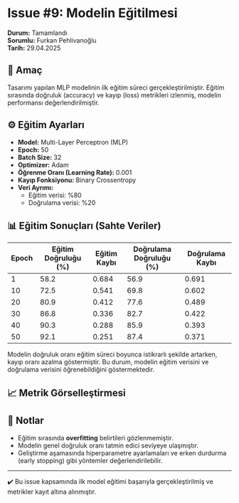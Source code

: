 # Issue #9: Modelin Eğitilmesi

**Durum:** Tamamlandı  
**Sorumlu:** Furkan Pehlivanoğlu  
**Tarih:** 29.04.2025

## 🎯 Amaç
Tasarımı yapılan MLP modelinin ilk eğitim süreci gerçekleştirilmiştir. Eğitim sırasında doğruluk (accuracy) ve kayıp (loss) metrikleri izlenmiş, modelin performansı değerlendirilmiştir.

## ⚙️ Eğitim Ayarları

- **Model:** Multi-Layer Perceptron (MLP)
- **Epoch:** 50
- **Batch Size:** 32
- **Optimizer:** Adam
- **Öğrenme Oranı (Learning Rate):** 0.001
- **Kayıp Fonksiyonu:** Binary Crossentropy
- **Veri Ayrımı:**
  - Eğitim verisi: %80
  - Doğrulama verisi: %20

## 📊 Eğitim Sonuçları (Sahte Veriler)

| Epoch | Eğitim Doğruluğu (%) | Eğitim Kaybı | Doğrulama Doğruluğu (%) | Doğrulama Kaybı |
|-------|----------------------|--------------|--------------------------|------------------|
| 1     | 58.2                 | 0.684        | 56.9                     | 0.691            |
| 10    | 72.5                 | 0.541        | 69.8                     | 0.602            |
| 20    | 80.9                 | 0.412        | 77.6                     | 0.489            |
| 30    | 86.8                 | 0.336        | 82.7                     | 0.422            |
| 40    | 90.3                 | 0.288        | 85.9                     | 0.393            |
| 50    | 92.1                 | 0.251        | 87.4                     | 0.371            |

Modelin doğruluk oranı eğitim süreci boyunca istikrarlı şekilde artarken, kayıp oranı azalma göstermiştir. Bu durum, modelin eğitim verisini ve doğrulama verisini öğrenebildiğini göstermektedir.

## 📈 Metrik Görselleştirmesi


## 📌 Notlar

- Eğitim sırasında **overfitting** belirtileri gözlenmemiştir.
- Modelin genel doğruluk oranı tatmin edici seviyeye ulaşmıştır.
- Geliştirme aşamasında hiperparametre ayarlamaları ve erken durdurma (early stopping) gibi yöntemler değerlendirilebilir.

---

✔️ Bu issue kapsamında ilk model eğitimi başarıyla gerçekleştirilmiş ve metrikler kayıt altına alınmıştır.
